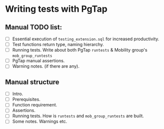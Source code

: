 # Writing tests with PgTap

## Manual TODO list:
- [ ] Essential execution of `testing_extension.sql` for increased productivity.
- [ ] Test functions return type, naming hierarchy.
- [ ] Running tests. Write about both PgTap `runtests` & Mobility group's `mob_group_runtests`
- [ ] PgTap manual assertions.
- [ ] Warning notes. (if there are any).

## Manual structure
- [ ] Intro.
- [ ] Prerequisites.
- [ ] Function requirement.
- [ ] Assertions.
- [ ] Running tests. How is `runtests` and `mob_group_runtests` are built.
- [ ] Some notes. Warnings etc.

